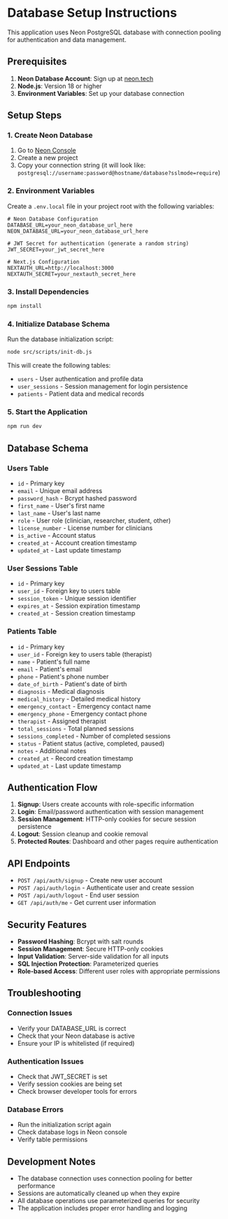 # Database Setup Instructions

This application uses Neon PostgreSQL database with connection pooling for authentication and data management.

## Prerequisites

1. **Neon Database Account**: Sign up at [neon.tech](https://neon.tech)
2. **Node.js**: Version 18 or higher
3. **Environment Variables**: Set up your database connection

## Setup Steps

### 1. Create Neon Database

1. Go to [Neon Console](https://console.neon.tech)
2. Create a new project
3. Copy your connection string (it will look like: `postgresql://username:password@hostname/database?sslmode=require`)

### 2. Environment Variables

Create a `.env.local` file in your project root with the following variables:

```env
# Neon Database Configuration
DATABASE_URL=your_neon_database_url_here
NEON_DATABASE_URL=your_neon_database_url_here

# JWT Secret for authentication (generate a random string)
JWT_SECRET=your_jwt_secret_here

# Next.js Configuration
NEXTAUTH_URL=http://localhost:3000
NEXTAUTH_SECRET=your_nextauth_secret_here
```

### 3. Install Dependencies

```bash
npm install
```

### 4. Initialize Database Schema

Run the database initialization script:

```bash
node src/scripts/init-db.js
```

This will create the following tables:
- `users` - User authentication and profile data
- `user_sessions` - Session management for login persistence
- `patients` - Patient data and medical records

### 5. Start the Application

```bash
npm run dev
```

## Database Schema

### Users Table
- `id` - Primary key
- `email` - Unique email address
- `password_hash` - Bcrypt hashed password
- `first_name` - User's first name
- `last_name` - User's last name
- `role` - User role (clinician, researcher, student, other)
- `license_number` - License number for clinicians
- `is_active` - Account status
- `created_at` - Account creation timestamp
- `updated_at` - Last update timestamp

### User Sessions Table
- `id` - Primary key
- `user_id` - Foreign key to users table
- `session_token` - Unique session identifier
- `expires_at` - Session expiration timestamp
- `created_at` - Session creation timestamp

### Patients Table
- `id` - Primary key
- `user_id` - Foreign key to users table (therapist)
- `name` - Patient's full name
- `email` - Patient's email
- `phone` - Patient's phone number
- `date_of_birth` - Patient's date of birth
- `diagnosis` - Medical diagnosis
- `medical_history` - Detailed medical history
- `emergency_contact` - Emergency contact name
- `emergency_phone` - Emergency contact phone
- `therapist` - Assigned therapist
- `total_sessions` - Total planned sessions
- `sessions_completed` - Number of completed sessions
- `status` - Patient status (active, completed, paused)
- `notes` - Additional notes
- `created_at` - Record creation timestamp
- `updated_at` - Last update timestamp

## Authentication Flow

1. **Signup**: Users create accounts with role-specific information
2. **Login**: Email/password authentication with session management
3. **Session Management**: HTTP-only cookies for secure session persistence
4. **Logout**: Session cleanup and cookie removal
5. **Protected Routes**: Dashboard and other pages require authentication

## API Endpoints

- `POST /api/auth/signup` - Create new user account
- `POST /api/auth/login` - Authenticate user and create session
- `POST /api/auth/logout` - End user session
- `GET /api/auth/me` - Get current user information

## Security Features

- **Password Hashing**: Bcrypt with salt rounds
- **Session Management**: Secure HTTP-only cookies
- **Input Validation**: Server-side validation for all inputs
- **SQL Injection Protection**: Parameterized queries
- **Role-based Access**: Different user roles with appropriate permissions

## Troubleshooting

### Connection Issues
- Verify your DATABASE_URL is correct
- Check that your Neon database is active
- Ensure your IP is whitelisted (if required)

### Authentication Issues
- Check that JWT_SECRET is set
- Verify session cookies are being set
- Check browser developer tools for errors

### Database Errors
- Run the initialization script again
- Check database logs in Neon console
- Verify table permissions

## Development Notes

- The database connection uses connection pooling for better performance
- Sessions are automatically cleaned up when they expire
- All database operations use parameterized queries for security
- The application includes proper error handling and logging
